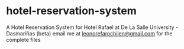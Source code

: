 # hotel-reservation-system
A Hotel Reservation System for Hotel Rafael at De La Salle University - Dasmariñas (beta)
email me at leonorefarochilen@gmail.com for the complete files
